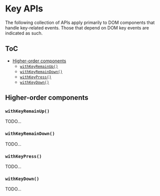 # Key APIs

The following collection of APIs apply primarily to DOM components that handle key-related events. Those that depend on DOM key events are indicated as such.

## ToC

- [Higher-order components](#higher-order-components)
  - [`withKeyRemainUp()`](#withkeyremainup)
  - [`withKeyRemainDown()`](#withkeyremaindown)
  - [`withKeyPress()`](#withkeypress)
  - [`withKeyDown()`](#withkeydown)

## Higher-order components

### `withKeyRemainUp()`

TODO...

### `withKeyRemainDown()`

TODO...

### `withKeyPress()`

TODO...

### `withKeyDown()`

TODO...
